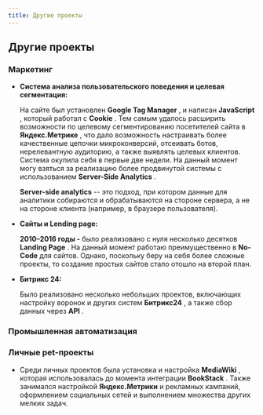 ```yaml
---
title: Другие проекты
---
```


## **Другие проекты**

### **Маркетинг**

-  **Система анализа пользовательского поведения и целевая сегментация:**

   На сайте был установлен **Google Tag Manager** , и написан **JavaScript** , который работал с **Cookie** . Тем самым удалось расширить возможности по целевому сегментированию посетителей сайта в **Яндекс.Метрике** , что дало возможность настраивать более качественные цепочки микроконверсий, отсеивать ботов, нерелевантную аудиторию, а также выявлять целевых клиентов. Система окупила себя в первые две недели. На данный момент могу взяться за реализацию более продвинутой системы с использованием **Server-Side Analytics** .

   **Server-side analytics** -- это подход, при котором данные для аналитики собираются и обрабатываются на стороне сервера, а не на стороне клиента (например, в браузере пользователя).

-  **Сайты и Lending page:**

   **2010–2016 годы -** было реализовано с нуля несколько десятков **Landing Page** . На данный момент работаю преимущественно в **No-Code** для сайтов. Однако, поскольку беру на себя более сложные проекты, то создание простых сайтов стало отошло на второй план.

-  **Битрикс 24:**

   Было реализовано несколько небольших проектов, включающих настройку воронок и других систем **Битрикс24** , а также сбор данных через **API** .

### Промышленная автоматизация 



### **Личные pet-проекты**

-  Среди личных проектов была установка и настройка **MediaWiki** , которая использовалась до момента интеграции **BookStack** . Также занимался настройкой **Яндекс.Метрики** и рекламных кампаний, оформлением социальных сетей и выполнением множества других мелких задач.